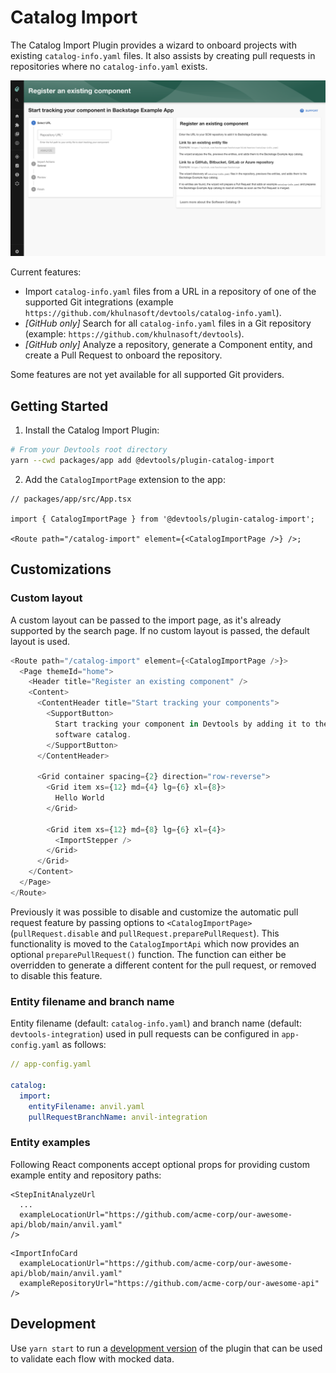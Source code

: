 # Catalog Import

The Catalog Import Plugin provides a wizard to onboard projects with existing `catalog-info.yaml` files.
It also assists by creating pull requests in repositories where no `catalog-info.yaml` exists.

![Catalog Import Plugin](./docs/catalog-import-screenshot.png)

Current features:

- Import `catalog-info.yaml` files from a URL in a repository of one of the supported Git integrations (example `https://github.com/khulnasoft/devtools/catalog-info.yaml`).
- _[GitHub only]_ Search for all `catalog-info.yaml` files in a Git repository (example: `https://github.com/khulnasoft/devtools`).
- _[GitHub only]_ Analyze a repository, generate a Component entity, and create a Pull Request to onboard the repository.

Some features are not yet available for all supported Git providers.

## Getting Started

1. Install the Catalog Import Plugin:

```bash
# From your Devtools root directory
yarn --cwd packages/app add @devtools/plugin-catalog-import
```

2. Add the `CatalogImportPage` extension to the app:

```tsx
// packages/app/src/App.tsx

import { CatalogImportPage } from '@devtools/plugin-catalog-import';

<Route path="/catalog-import" element={<CatalogImportPage />} />;
```

## Customizations

### Custom layout

A custom layout can be passed to the import page, as it's already
supported by the search page. If no custom layout is passed, the default layout
is used.

```typescript
<Route path="/catalog-import" element={<CatalogImportPage />}>
  <Page themeId="home">
    <Header title="Register an existing component" />
    <Content>
      <ContentHeader title="Start tracking your components">
        <SupportButton>
          Start tracking your component in Devtools by adding it to the
          software catalog.
        </SupportButton>
      </ContentHeader>

      <Grid container spacing={2} direction="row-reverse">
        <Grid item xs={12} md={4} lg={6} xl={8}>
          Hello World
        </Grid>

        <Grid item xs={12} md={8} lg={6} xl={4}>
          <ImportStepper />
        </Grid>
      </Grid>
    </Content>
  </Page>
</Route>
```

Previously it was possible to disable and customize the automatic pull request
feature by passing options to `<CatalogImportPage>` (`pullRequest.disable` and
`pullRequest.preparePullRequest`). This functionality is moved to the
`CatalogImportApi` which now provides an optional `preparePullRequest()`
function. The function can either be overridden to generate a different content
for the pull request, or removed to disable this feature.

### Entity filename and branch name

Entity filename (default: `catalog-info.yaml`) and branch name (default: `devtools-integration`) used in pull requests can be configured in `app-config.yaml` as follows:

```yaml
// app-config.yaml

catalog:
  import:
    entityFilename: anvil.yaml
    pullRequestBranchName: anvil-integration
```

### Entity examples

Following React components accept optional props for providing custom example entity and repository paths:

```tsx
<StepInitAnalyzeUrl
  ...
  exampleLocationUrl="https://github.com/acme-corp/our-awesome-api/blob/main/anvil.yaml"
/>
```

```tsx
<ImportInfoCard
  exampleLocationUrl="https://github.com/acme-corp/our-awesome-api/blob/main/anvil.yaml"
  exampleRepositoryUrl="https://github.com/acme-corp/our-awesome-api"
/>
```

## Development

Use `yarn start` to run a [development version](./dev/index.tsx) of the plugin that can be used to validate each flow with mocked data.
